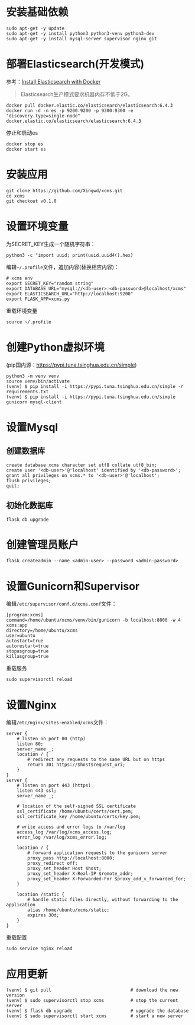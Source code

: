 # 安装基础依赖
```
sudo apt-get -y update
sudo apt-get -y install python3 python3-venv python3-dev
sudo apt-get -y install mysql-server supervisor nginx git
```

# 部署Elasticsearch(开发模式)
参考：[Install Elasticsearch with Docker](https://www.elastic.co/guide/en/elasticsearch/reference/6.4/docker.html)

> Elasticsearch生产模式要求机器内存不低于2G。
```
docker pull docker.elastic.co/elasticsearch/elasticsearch:6.4.3
docker run -d -n es -p 9200:9200 -p 9300:9300 -e "discovery.type=single-node" docker.elastic.co/elasticsearch/elasticsearch:6.4.3
```
停止和启动es
```
docker stop es
docker start es
```

# 安装应用
```
git clone https://github.com/Xingwd/xcms.git
cd xcms
git checkout v0.1.0
```

# 设置环境变量
为SECRET_KEY生成一个随机字符串：
```
python3 -c "import uuid; print(uuid.uuid4().hex)
```

编辑`~/.profile`文件，追加内容(替换相应内容)：
```
# xcms env
export SECRET_KEY="random string"
export DATABASE_URL="mysql://<db-user>:<db-password>@localhost/xcms"
export ELASTICSEARCH_URL="http://localhost:9200"
export FLASK_APP=xcms.py
```

重载环境变量
```
source ~/.profile
```


# 创建Python虚拟环境
(pip国内源：https://pypi.tuna.tsinghua.edu.cn/simple)
```
python3 -m venv venv
source venv/bin/activate
(venv) $ pip install -i https://pypi.tuna.tsinghua.edu.cn/simple -r requirements.txt
(venv) $ pip install -i https://pypi.tuna.tsinghua.edu.cn/simple gunicorn mysql-client
```

# 设置Mysql
## 创建数据库
```
create database xcms character set utf8 collate utf8_bin;
create user '<db-user>'@'localhost' identified by '<db-password>';
grant all privileges on xcms.* to '<db-user>'@'localhost';
flush privileges;
quit;
```

## 初始化数据库
```
flask db upgrade
```


# 创建管理员账户
```
flask createadmin --name <admin-user> --password <admin-password>
```

# 设置Gunicorn和Supervisor
编辑`/etc/supervisor/conf.d/xcms.conf`文件：
```
[program:xcms]
command=/home/ubuntu/xcms/venv/bin/gunicorn -b localhost:8000 -w 4 xcms:app
directory=/home/ubuntu/xcms
user=ubuntu
autostart=true
autorestart=true
stopasgroup=true
killasgroup=true
```

重载服务
```
sudo supervisorctl reload
```

# 设置Nginx
编辑`/etc/nginx/sites-enabled/xcms`文件：
```
server {
    # listen on port 80 (http)
    listen 80;
    server_name _;
    location / {
        # redirect any requests to the same URL but on https
        return 301 https://$host$request_uri;
    }
}
server {
    # listen on port 443 (https)
    listen 443 ssl;
    server_name _;

    # location of the self-signed SSL certificate
    ssl_certificate /home/ubuntu/certs/cert.pem;
    ssl_certificate_key /home/ubuntu/certs/key.pem;

    # write access and error logs to /var/log
    access_log /var/log/xcms_access.log;
    error_log /var/log/xcms_error.log;

    location / {
        # forward application requests to the gunicorn server
        proxy_pass http://localhost:8000;
        proxy_redirect off;
        proxy_set_header Host $host;
        proxy_set_header X-Real-IP $remote_addr;
        proxy_set_header X-Forwarded-For $proxy_add_x_forwarded_for;
    }

    location /static {
        # handle static files directly, without forwarding to the application
        alias /home/ubuntu/xcms/static;
        expires 30d;
    }
}
```

重载配置
```
sudo service nginx reload
```

# 应用更新
```
(venv) $ git pull                              # download the new version
(venv) $ sudo supervisorctl stop xcms          # stop the current server
(venv) $ flask db upgrade                      # upgrade the database
(venv) $ sudo supervisorctl start xcms         # start a new server
```
